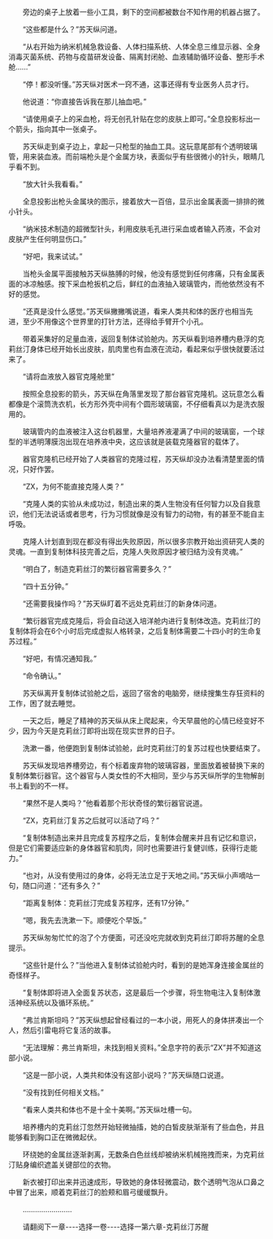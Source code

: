 <div class="read-content j_readContent" id="">
                <p>　　旁边的桌子上放着一些小工具，剩下的空间都被数台不知作用的机器占据了。<p>　　“这些都是什么？”苏天纵问道。<p>　　“从右开始为纳米机械急救设备、人体扫描系统、人体全息三维显示器、全身消毒灭菌系统、药物与疫苗研发设备、隔离封闭舱、血液辅助循环设备、整形手术舱……”<p>　　“停！都没听懂。”苏天纵对医术一窍不通，这事还得有专业医务人员才行。<p>　　他说道：“你直接告诉我在那儿抽血吧。”<p>　　“请使用桌子上的采血枪，将无创孔针贴在您的皮肤上即可。”全息投影标出一个箭头，指向其中一张桌子。<p>　　苏天纵走到桌子边上，拿起一只枪型的抽血工具。这玩意尾部有个透明玻璃管，用来装血液。而前端枪头是个金属方块，表面似乎有些很微小的针头，眼睛几乎看不到。<p>　　“放大针头我看看。”<p>　　全息投影出枪头金属块的图示，接着放大一百倍，显示出金属表面一排排的微小针头。<p>　　“纳米技术制造的超微型针头，利用皮肤毛孔进行采血或者输入药液，不会对皮肤产生任何明显伤口。”<p>　　“好吧，我来试试。”<p>　　当枪头金属平面接触苏天纵胳膊的时候，他没有感觉到任何疼痛，只有金属表面的冰凉触感。按下采血枪扳机之后，鲜红的血液抽入玻璃管内，而他依然没有不好的感觉。<p>　　“还真是没什么感觉。”苏天纵撇撇嘴说道，看来人类共和体的医疗也相当先进，至少不用像这个世界里的打针方法，还得给手臂开个小孔。<p>　　带着采集好的足量血液，返回复制体试验舱内。苏天纵看到培养槽内悬浮的克莉丝汀身体已经开始长出皮肤，肌肉里也有血液在流动，看起来似乎很快就要活过来了。<p>　　“请将血液放入器官克隆舱里”<p>　　按照全息投影的箭头，苏天纵在角落里发现了那台器官克隆机。这玩意怎么看都像是个滚筒洗衣机，长方形外壳中间有个圆形玻璃窗，不仔细看真以为是洗衣服用的。<p>　　玻璃管内的血液被注入这台机器里，大量培养液灌满了中间的玻璃窗，一个球型的半透明薄膜泡出现在培养液中央，这应该就是装载克隆器官的载体了。<p>　　器官克隆机已经开始了人类器官的克隆过程，苏天纵却没办法看清楚里面的情况，只好作罢。<p>　　“ZX，为何不能直接克隆人类？”<p>　　“克隆人类的实验从未成功过，制造出来的类人生物没有任何智力以及自我意识，他们无法说话或者思考，行为习惯就像是没有智力的动物，有的甚至不能自主呼吸。<p>　　克隆人计划直到现在都没有得出失败原因，所以很多宗教开始出资研究人类的灵魂。一直到复制体科技完善之后，克隆人失败原因才被归结为没有灵魂。”<p>　　“明白了，制造克莉丝汀的繁衍器官需要多久？”<p>　　“四十五分钟。”<p>　　“还需要我操作吗？”苏天纵盯着不远处克莉丝汀的新身体问道。<p>　　“繁衍器官完成克隆后，将会自动送入培洋舱内进行复制体改造。克莉丝汀的复制体将会在6个小时后完成虚拟人格转录，之后复制体需要二十四小时的生命复苏过程。”<p>　　“好吧，有情况通知我。”<p>　　“命令确认。”<p>　　苏天纵离开复制体试验舱之后，返回了宿舍的电脑旁，继续搜集生存狂资料的工作，困了就去睡觉。<p>　　一天之后，睡足了精神的苏天纵从床上爬起来，今天早晨他的心情已经变好不少，因为今天是克莉丝汀即将出现在现实世界的日子。<p>　　洗漱一番，他便跑到复制体试验舱，此时克莉丝汀的复苏过程也快要结束了。<p>　　苏天纵发现培养槽旁边，有个标着废弃物的玻璃容器，里面放着被替换下来的复制体繁衍器官。这个器官与人类女性的不大相同，至少与苏天纵所学的生物解剖书上看到的不一样。<p>　　“果然不是人类吗？”他看着那个形状奇怪的繁衍器官说道。<p>　　“ZX，克莉丝汀复苏之后就可以活动了吗？”<p>　　“复制体制造出来并且完成复苏程序之后，复制体会醒来并且有记忆和意识，但是它们需要适应新的身体器官和肌肉，同时也需要进行复健训练，获得行走能力。”<p>　　“也对，从没有使用过的身体，必将无法立足于天地之间。”苏天纵小声嘀咕一句，随口问道：“还有多久？”<p>　　“距离复制体：克莉丝汀完成复苏程序，还有17分钟。”<p>　　“嗯，我先去洗漱一下。顺便吃个早饭。”<p>　　苏天纵匆匆忙忙的泡了个方便面，可还没吃完就收到克莉丝汀即将苏醒的全息提示。<p>　　“这些针是什么？”当他进入复制体试验舱内时，看到的是她浑身连接金属丝的奇怪样子。<p>　　“复制体即将进入全面复苏状态，这是最后一个步骤，将生物电注入复制体激活神经系统以及循环系统。”<p>　　“弗兰肯斯坦吗？”苏天纵想起曾经看过的一本小说，用死人的身体拼凑出一个人，然后引雷电将它复活的故事。<p>　　“无法理解：弗兰肯斯坦，未找到相关资料。”全息字符的表示“ZX”并不知道这部小说。<p>　　“这是一部小说，人类共和体没有这部小说吗？”苏天纵随口说道。<p>　　“没有找到任何相关文档。”<p>　　“看来人类共和体也不是十全十美啊。”苏天纵吐槽一句。<p>　　培养槽内的克莉丝汀忽然开始轻微抽搐，她的白皙皮肤渐渐有了些血色，并且能够看到胸口正在微微起伏。<p>　　环绕她的金属丝逐渐剥离，无数条白色丝线却被纳米机械拖拽而来，为克莉丝汀贴身编织遮盖关键部位的衣物。<p>　　新衣被打印出来并迅速成形，导致她的身体轻微震动，数个透明气泡从口鼻之中冒了出来，顺着克莉丝汀的脸颊和眉弓缓缓飘升。<p>　　……………………<p>　　请翻阅下一章----选择一卷----选择一第六章-克莉丝汀苏醒<p> 
            </div>